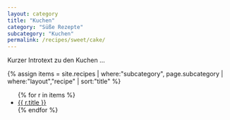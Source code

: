 ```yaml
---
layout: category
title: "Kuchen"
category: "Süße Rezepte"
subcategory: "Kuchen"
permalink: /recipes/sweet/cake/
---
```


<p>Kurzer Introtext zu den Kuchen …</p>

{% assign items = site.recipes
  | where:"subcategory", page.subcategory
  | where:"layout","recipe"
  | sort:"title" %}

<ul>
{% for r in items %}
  <li><a href="{{ r.url | relative_url }}">{{ r.title }}</a></li>
{% endfor %}
</ul>

